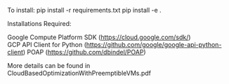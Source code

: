 To install:
pip install -r requirements.txt
pip install -e .

Installations Required:

Google Compute Platform SDK (https://cloud.google.com/sdk/)  
GCP API Client for Python (https://github.com/google/google-api-python-client)
POAP (https://github.com/dbindel/POAP)


More details can be found in CloudBasedOptimizationWithPreemptibleVMs.pdf
